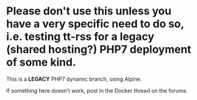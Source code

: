 # Please don't use this unless you have a very specific need to do so, i.e. testing tt-rss for a legacy (shared hosting?) PHP7 deployment of some kind.

This is a **LEGACY** PHP7 dynamic branch, using Alpine.

If something here doesn't work, post in the Docker thread on the forums.

